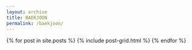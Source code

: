 ```yaml
---
layout: archive
title: BAEKJOON
permalink: /baekjoon/
---
```

<div class="tiles">
{% for post in site.posts %}
	{% include post-grid.html %}
{% endfor %}
</div><!-- /.tiles -->
